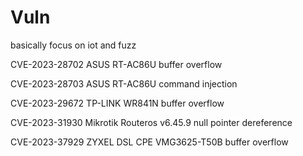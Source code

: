 # Vuln

basically focus on iot and fuzz 


CVE-2023-28702 ASUS RT-AC86U buffer overflow 

CVE-2023-28703 ASUS RT-AC86U command injection 

CVE-2023-29672 TP-LINK WR841N buffer overflow 

CVE-2023-31930 Mikrotik Routeros v6.45.9 null pointer dereference  

CVE-2023-37929 ZYXEL DSL CPE VMG3625-T50B buffer overflow